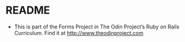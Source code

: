 # README

* This is part of the Forms Project in The Odin Project’s Ruby on Rails Curriculum. 
Find it at http://www.theodinproject.com
